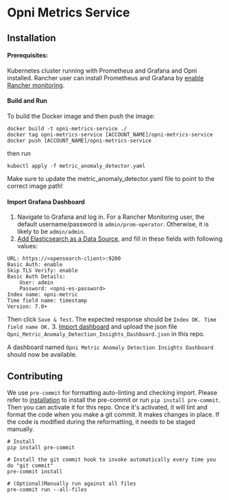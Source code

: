 # Opni Metrics Service

## Installation
#### Prerequisites:
Kubernetes cluster running with Prometheus and Grafana and Opni installed.
Rancher user can install Prometheus and Grafana by [enable Rancher monitoring](https://rancher.com/docs/rancher/v2.5/en/monitoring-alerting/guides/enable-monitoring/).


#### Build and Run
To build the Docker image and then push the image:
```
docker build -t opni-metrics-service ./
docker tag opni-metrics-service [ACCOUNT_NAME]/opni-metrics-service
docker push [ACCOUNT_NAME]/opni-metrics-service

```

then run
```
kubectl apply -f metric_anomaly_detector.yaml
```
Make sure to update the metric_anomaly_detector.yaml file to point to the correct image path!

#### Import Grafana Dashboard
1. Navigate to Grafana and log in. For a Rancher Monitoring user, the default username/password is `admin/prom-operator`. Otherwise, it is likely to be `admin/admin`.
2. [Add Elasticsearch as a Data Source](https://grafana.com/docs/grafana/latest/datasources/add-a-data-source/#add-a-data-source), and fill in these fields with following values:
```
URL: https://<opensearch-client>:9200
Basic Auth: enable
Skip TLS Verify: enable
Basic Auth Details:
    User: admin
    Password: <opni-es-password>
Index name: opni-metric
Time field name: timestamp
Version: 7.0+
```
Then click `Save & Test`. The expected response should be `Index OK. Time field name OK.`
3. [Import dashboard](https://grafana.com/docs/grafana/latest/dashboards/export-import/#import-dashboard) and upload the json file `Opni_Metric_Anomaly_Detection_Insights_Dashboard.json` in this repo.

A dashboard named `Opni Metric Anomaly Detection Insights Dashboard` should now be available.


## Contributing
We use `pre-commit` for formatting auto-linting and checking import. Please refer to [installation](https://pre-commit.com/#installation) to install the pre-commit or run `pip install pre-commit`. Then you can activate it for this repo. Once it's activated, it will lint and format the code when you make a git commit. It makes changes in place. If the code is modified during the reformatting, it needs to be staged manually.

```
# Install
pip install pre-commit

# Install the git commit hook to invoke automatically every time you do "git commit"
pre-commit install

# (Optional)Manually run against all files
pre-commit run --all-files
```
